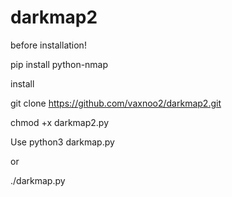 # darkmap2

before installation!

pip install python-nmap

install 

git clone https://github.com/vaxnoo2/darkmap2.git

chmod +x darkmap2.py


Use python3 darkmap.py

or

./darkmap.py
